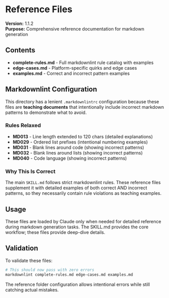 # Reference Files

**Version:** 1.1.2  
**Purpose:** Comprehensive reference documentation for markdown generation

## Contents

- **complete-rules.md** - Full markdownlint rule catalog with examples
- **edge-cases.md** - Platform-specific quirks and edge cases
- **examples.md** - Correct and incorrect pattern examples

## Markdownlint Configuration

This directory has a lenient `.markdownlintrc` configuration because these
files are **teaching documents** that intentionally include incorrect markdown
patterns to demonstrate what to avoid.

### Rules Relaxed

- **MD013** - Line length extended to 120 chars (detailed explanations)
- **MD029** - Ordered list prefixes (intentional numbering examples)
- **MD031** - Blank lines around code (showing incorrect patterns)
- **MD032** - Blank lines around lists (showing incorrect patterns)
- **MD040** - Code language (showing incorrect patterns)

### Why This Is Correct

The main `SKILL.md` follows strict markdownlint rules. These reference files
supplement it with detailed examples of both correct AND incorrect patterns,
so they necessarily contain rule violations as teaching examples.

## Usage

These files are loaded by Claude only when needed for detailed reference
during markdown generation tasks. The SKILL.md provides the core workflow;
these files provide deep-dive details.

## Validation

To validate these files:

```bash
# This should now pass with zero errors
markdownlint complete-rules.md edge-cases.md examples.md
```

The reference folder configuration allows intentional errors while still
catching actual mistakes.

